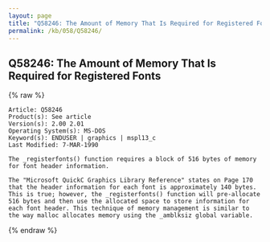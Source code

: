 ```yaml
---
layout: page
title: "Q58246: The Amount of Memory That Is Required for Registered Fonts"
permalink: /kb/058/Q58246/
---
```


## Q58246: The Amount of Memory That Is Required for Registered Fonts

{% raw %}

	Article: Q58246
	Product(s): See article
	Version(s): 2.00 2.01
	Operating System(s): MS-DOS
	Keyword(s): ENDUSER | graphics | mspl13_c
	Last Modified: 7-MAR-1990
	
	The _registerfonts() function requires a block of 516 bytes of memory
	for font header information.
	
	The "Microsoft QuickC Graphics Library Reference" states on Page 170
	that the header information for each font is approximately 140 bytes.
	This is true; however, the _registerfonts() function will pre-allocate
	516 bytes and then use the allocated space to store information for
	each font header. This technique of memory management is similar to
	the way malloc allocates memory using the _amblksiz global variable.

{% endraw %}
